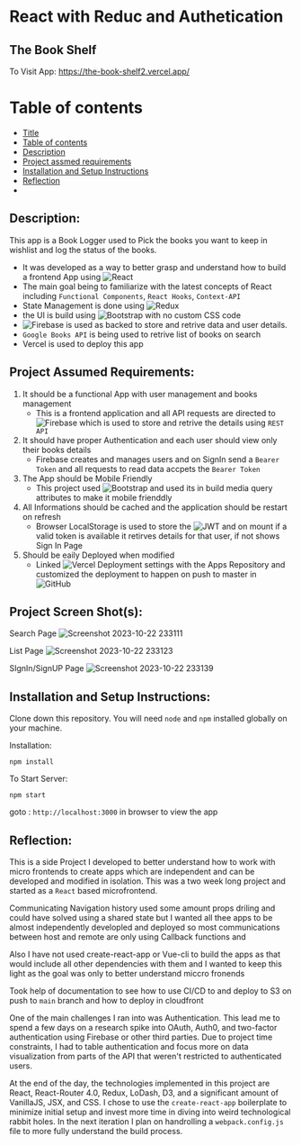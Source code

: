 # React with Reduc and Authetication


## The Book Shelf 
To Visit App:
https://the-book-shelf2.vercel.app/
# Table of contents
- [Title](#markdown-badges)
- [Table of contents](#table-of-contents)
- [Description](#Description)
- [Project assmed requirements](#project-assumed-requirements)
- [Installation and Setup Instructions](#installation-and-setup-instruction)
- [Reflection](#Reflection)
- 
## Description:
This app is a Book Logger used to Pick the books you want to keep in wishlist and log the status of the books.
* It was developed as a way to better grasp and understand how to build a frontend App using ![React](https://img.shields.io/badge/react-%2320232a.svg?style=for-the-badge&logo=react&logoColor=%2361DAFB)
* The main goal being to familiarize with the latest concepts of React including `Functional Components`, `React Hooks`, `Context-API`
* State Management is done using ![Redux](https://img.shields.io/badge/redux-%23593d88.svg?style=for-the-badge&logo=redux&logoColor=white)
* the UI is build using  ![Bootstrap](https://img.shields.io/badge/bootstrap-%238511FA.svg?style=for-the-badge&logo=bootstrap&logoColor=white) with no custom CSS code
* ![Firebase](https://img.shields.io/badge/Firebase-039BE5?style=for-the-badge&logo=Firebase&logoColor=white) is used as backed to store and retrive data and user details.
* `Google Books API` is being used to retrive list of books on search
* Vercel is used to deploy this app


## Project Assumed Requirements:
1. It should be a functional App with user management and books management
   - This is a frontend application and all API requests are directed to  ![Firebase](https://img.shields.io/badge/Firebase-039BE5?style=for-the-badge&logo=Firebase&logoColor=white) which is used to store and retrive the details using `REST API`
2. It should have proper Authentication and each user should view only their books details
   - Firebase creates and manages users and on SignIn send a `Bearer Token` and all requests to read data accpets the `Bearer Token`
3. The App should be Mobile Friendly
   - This project used  ![Bootstrap](https://img.shields.io/badge/bootstrap-%238511FA.svg?style=for-the-badge&logo=bootstrap&logoColor=white) and used its in build media query attributes to make it mobile frienddly
4. All Informations should be cached and the application should be restart on refresh
   - Browser LocalStorage is used to store the ![JWT](https://img.shields.io/badge/JWT-black?style=for-the-badge&logo=JSON%20web%20tokens)  and on mount if a valid token is available it retirves details for that user, if not shows Sign In Page
5. Should be eaily Deployed when modified
   - Linked ![Vercel](https://img.shields.io/badge/vercel-%23000000.svg?style=for-the-badge&logo=vercel&logoColor=white) Deployment settings with the Apps Repository and customized the deployment to happen on push to master in ![GitHub](https://img.shields.io/badge/github-%23121011.svg?style=for-the-badge&logo=github&logoColor=white)    


## Project Screen Shot(s):
Search Page
![Screenshot 2023-10-22 233111](https://github.com/legendvi/the-book-shelf2/assets/41253273/bcf3d34e-ba5e-494a-bb91-6448e0dac285)

List Page
![Screenshot 2023-10-22 233123](https://github.com/legendvi/the-book-shelf2/assets/41253273/4cabed18-bd59-4050-9cc6-f9bbeac7f860)

SIgnIn/SignUP Page
![Screenshot 2023-10-22 233139](https://github.com/legendvi/the-book-shelf2/assets/41253273/01cf4464-9f4f-41cf-9034-10b376fb6911)


## Installation and Setup Instructions:
  
Clone down this repository. You will need `node` and `npm` installed globally on your machine.  

Installation:

`npm install`  

To Start Server:

`npm start`  

goto : `http://localhost:3000` in browser to view the app 

## Reflection:

This is a side Project I developed to better understand how to work with micro frontends to create apps which are independent and can be developed and modified in isolation.
This was a two week long project and started as a  `React` based microfrontend.

Communicating Navigation history  used some amount props driling and could have solved using a shared state but I wanted all thee apps to be almost independently developled and deployed so most communications between host and remote are only using Callback functions and

Also I have not used create-react-app or Vue-cli to build the apps as that would include all other dependencies with them and I wanted to keep this light as the goal was only to better understand miccro fronends

Took help of documentation to see how to use CI/CD to and deploy to S3 on push to `main` branch and how to deploy in cloudfront

 
One of the main challenges I ran into was Authentication. This lead me to spend a few days on a research spike into OAuth, Auth0, and two-factor authentication using Firebase or other third parties. Due to project time constraints, I had to table authentication and focus more on data visualization from parts of the API that weren't restricted to authenticated users.

At the end of the day, the technologies implemented in this project are React, React-Router 4.0, Redux, LoDash, D3, and a significant amount of VanillaJS, JSX, and CSS. I chose to use the `create-react-app` boilerplate to minimize initial setup and invest more time in diving into weird technological rabbit holes. In the next iteration I plan on handrolling a `webpack.config.js` file to more fully understand the build process.

